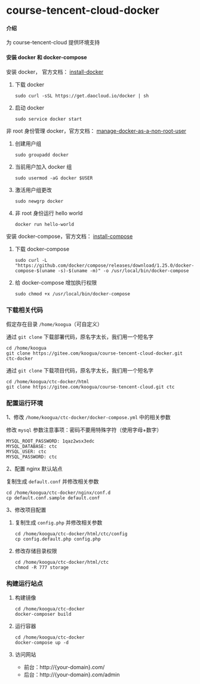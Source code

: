 # course-tencent-cloud-docker

#### 介绍

为 course-tencent-cloud 提供环境支持

#### 安装 docker 和 docker-compose

安装 docker， 官方文档： [install-docker](https://docs.docker.com/install/linux/docker-ce/debian/#install-using-the-convenience-script)

1. 下载 docker

    ```
    sudo curl -sSL https://get.daocloud.io/docker | sh
    ```
2. 启动 docker

    ```
    sudo service docker start
    ```
    
非 root 身份管理 docker，官方文档： [manage-docker-as-a-non-root-user](https://docs.docker.com/install/linux/linux-postinstall/#manage-docker-as-a-non-root-user)

1. 创建用户组

    ```
    sudo groupadd docker
    ```

2. 当前用户加入 docker 组 

    ```
    sudo usermod -aG docker $USER
    ```

3. 激活用户组更改

    ```
    sudo newgrp docker
    ```

4. 非 root 身份运行 hello world

    ```
    docker run hello-world
    ```

安装 docker-compose，官方文档： [install-compose](https://docs.docker.com/compose/install/#install-compose)

1. 下载 docker-compose

    ```
    sudo curl -L "https://github.com/docker/compose/releases/download/1.25.0/docker-compose-$(uname -s)-$(uname -m)" -o /usr/local/bin/docker-compose
    ```

2. 给 docker-compose 增加执行权限
 
    ```
    sudo chmod +x /usr/local/bin/docker-compose
    ```

### 下载相关代码

假定存在目录 `/home/koogua`（可自定义）

通过 `git clone` 下载部署代码，原名字太长，我们用一个短名字

```
cd /home/koogua
git clone https://gitee.com/koogua/course-tencent-cloud-docker.git ctc-docker
```

通过 `git clone` 下载项目代码，原名字太长，我们用一个短名字

```
cd /home/koogua/ctc-docker/html
git clone https://gitee.com/koogua/course-tencent-cloud.git ctc
```

### 配置运行环境

1、修改 `/home/koogua/ctc-docker/docker-compose.yml` 中的相关参数

修改 `mysql` 参数注意事项：密码不要用特殊字符（使用字母+数字） 

```
MYSQL_ROOT_PASSWORD: 1qaz2wsx3edc
MYSQL_DATABASE: ctc
MYSQL_USER: ctc
MYSQL_PASSWORD: ctc
```

2、配置 nginx 默认站点

复制生成 `default.conf` 并修改相关参数

```
cd /home/koogua/ctc-docker/nginx/conf.d
cp default.conf.sample default.conf
```
 
3、修改项目配置

1. 复制生成 `config.php` 并修改相关参数

    ```
    cd /home/koogua/ctc-docker/html/ctc/config
    cp config.default.php config.php
    ```
    
2. 修改存储目录权限

    ```
    cd /home/koogua/ctc-docker/html/ctc
    chmod -R 777 storage
    ```

### 构建运行站点

1. 构建镜像

    ```
    cd /home/koogua/ctc-docker
    docker-composer build
    ```
    
2. 运行容器
 
     ```
     cd /home/koogua/ctc-docker
     docker-compose up -d
     ```
     
3. 访问网站

   - 前台：http://{your-domain}.com/
   - 后台：http://{your-domain}.com/admin
